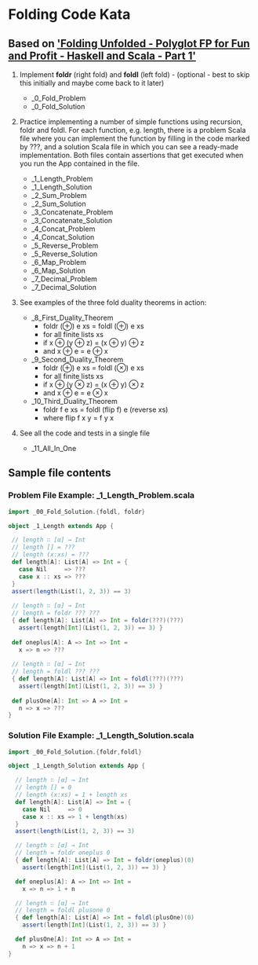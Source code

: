 
# Folding Code Kata

## Based on ['Folding Unfolded - Polyglot FP for Fun and Profit - Haskell and Scala - Part 1'](https://www.slideshare.net/pjschwarz/folding-unfolded-polyglot-fp-for-fun-and-profit-haskell-and-scala)

1. Implement **foldr** (right fold) and **foldl** (left fold) - (optional - best to skip this initially and maybe come back to it later)
   * _0_Fold_Problem
   * _0_Fold_Solution
2. Practice implementing a number of simple functions using recursion, foldr and foldl. For each function, e.g. length, there is a problem Scala file where you can implement the function by filling in the code marked by ???, and a solution Scala file in which you can see a ready-made implementation. Both files contain assertions that get executed when you run the App contained in the file. 
   * _1_Length_Problem
   * _1_Length_Solution
   * _2_Sum_Problem
   * _2_Sum_Solution
   * _3_Concatenate_Problem
   * _3_Concatenate_Solution
   * _4_Concat_Problem
   * _4_Concat_Solution
   * _5_Reverse_Problem
   * _5_Reverse_Solution
   * _6_Map_Problem
   * _6_Map_Solution
   * _7_Decimal_Problem
   * _7_Decimal_Solution   
3. See examples of the three fold duality theorems in action:                  
   * _8_First_Duality_Theorem
      * foldr (⊕) e xs = foldl (⊕) e xs 
      * for all finite lists xs
      * if x ⊕ (y ⊕ z)  = (x ⊕ y) ⊕ z 
      * and x ⊕ e = e ⊕ x
   * _9_Second_Duality_Theorem
      * foldr (⊕) e xs = foldl (⊗) e xs 
      * for all finite lists xs
      * if x ⊕ (y ⊗ z)  = (x ⊕ y) ⊗ z 
      * and x ⊕ e = e ⊗ x
   * _10_Third_Duality_Theorem 
      * foldr f e xs = foldl (flip f) e (reverse xs) 
      * where flip f x y = f y x                 
 
4. See all the code and tests in a single file

   * _11_All_In_One
    
## Sample file contents
### Problem File Example: _1_Length_Problem.scala
 
 ```Scala
import _00_Fold_Solution.{foldl, foldr}

object _1_Length extends App {

  // length ∷ [α] → Int
  // length [] = ???
  // length (x:xs) = ???   
  def length[A]: List[A] => Int = {
    case Nil     => ???
    case x :: xs => ???
  }
  assert(length(List(1, 2, 3)) == 3)
  
  // length ∷ [α] → Int
  // length = foldr ??? ???
  { def length[A]: List[A] => Int = foldr(???)(???)
    assert(length[Int](List(1, 2, 3)) == 3) }
  
  def oneplus[A]: A => Int => Int =
    x => n => ???
  
  // length ∷ [α] → Int
  // length = foldl ??? ???
  { def length[A]: List[A] => Int = foldl(???)(???)
    assert(length[Int](List(1, 2, 3)) == 3) }
  
  def plusOne[A]: Int => A => Int =
    n => x => ???
}
 ```

### Solution File Example: _1_Length_Solution.scala

```Scala
import _00_Fold_Solution.{foldr,foldl}

object _1_Length_Solution extends App {

  // length ∷ [α] → Int
  // length [] = 0
  // length (x:xs) = 1 + length xs
  def length[A]: List[A] => Int = {
    case Nil     => 0
    case x :: xs => 1 + length(xs)
  }
  assert(length(List(1, 2, 3)) == 3)

  // length ∷ [α] → Int
  // length = foldr oneplus 0
  { def length[A]: List[A] => Int = foldr(oneplus)(0)
    assert(length[Int](List(1, 2, 3)) == 3) }

  def oneplus[A]: A => Int => Int =
    x => n => 1 + n

  // length ∷ [α] → Int
  // length = foldl plusone 0
  { def length[A]: List[A] => Int = foldl(plusOne)(0)
    assert(length[Int](List(1, 2, 3)) == 3) }

  def plusOne[A]: Int => A => Int =
    n => x => n + 1
}
```